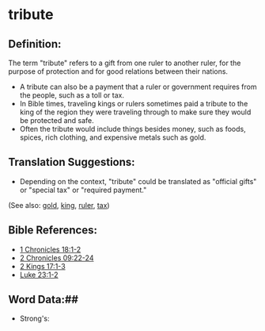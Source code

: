 # tribute #

## Definition: ##
 
The term "tribute" refers to a gift from one ruler to another ruler, for the purpose of protection and for good relations between their nations.

* A tribute can also be a payment that a ruler or government requires from the people, such as a toll or tax.
* In Bible times, traveling kings or rulers sometimes paid a tribute to the king of the region they were traveling through to make sure they would be protected and safe.
* Often the tribute would include things besides money, such as foods, spices, rich clothing, and expensive metals such as gold.

## Translation Suggestions: ##

* Depending on the context, "tribute" could be translated as "official gifts" or "special tax" or "required payment."
 

(See also: [gold](../other/gold.md), [king](../other/king.md), [ruler](../other/ruler.md), [tax](../other/tax.md))

## Bible References: ##

* [1 Chronicles 18:1-2](rc://en/tn/help/1ch/18/01)
* [2 Chronicles 09:22-24](rc://en/tn/help/2ch/09/22)
* [2 Kings 17:1-3](rc://en/tn/help/2ki/17/01)
* [Luke 23:1-2](rc://en/tn/help/luk/23/01)

## Word Data:##

* Strong's: 

